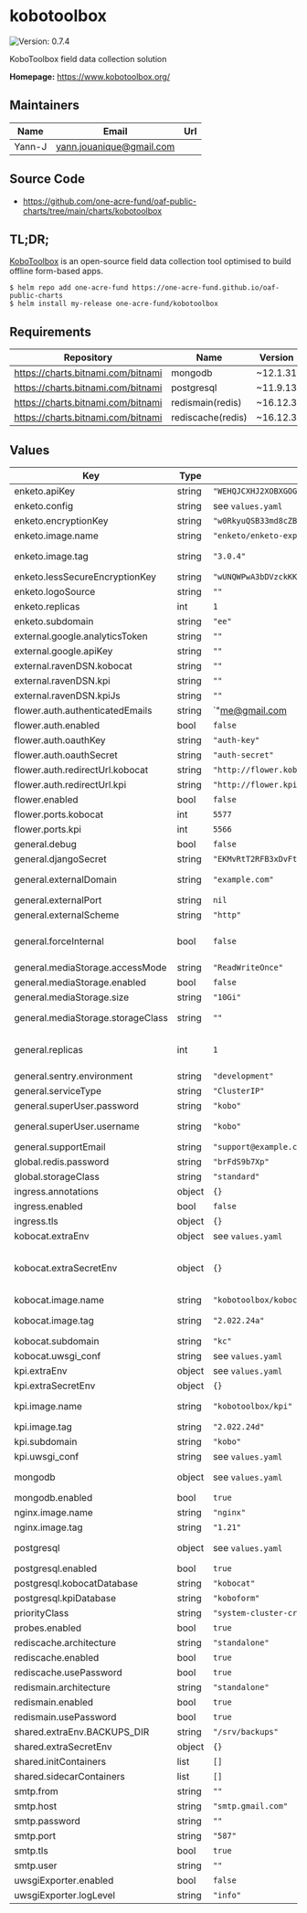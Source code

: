 # kobotoolbox

![Version: 0.7.4](https://img.shields.io/badge/Version-0.7.4-informational?style=flat-square)

KoboToolbox field data collection solution

**Homepage:** <https://www.kobotoolbox.org/>

## Maintainers

| Name | Email | Url |
| ---- | ------ | --- |
| Yann-J | <yann.jouanique@gmail.com> |  |

## Source Code

* <https://github.com/one-acre-fund/oaf-public-charts/tree/main/charts/kobotoolbox>

## TL;DR;

[KoboToolbox](https://www.kobotoolbox.org/) is an open-source field data collection tool optimised to build offline form-based apps.

```console
$ helm repo add one-acre-fund https://one-acre-fund.github.io/oaf-public-charts
$ helm install my-release one-acre-fund/kobotoolbox
```

## Requirements

| Repository | Name | Version |
|------------|------|---------|
| https://charts.bitnami.com/bitnami | mongodb | ~12.1.31 |
| https://charts.bitnami.com/bitnami | postgresql | ~11.9.13 |
| https://charts.bitnami.com/bitnami | redismain(redis) | ~16.12.3 |
| https://charts.bitnami.com/bitnami | rediscache(redis) | ~16.12.3 |

## Values

| Key | Type | Default | Description |
|-----|------|---------|-------------|
| enketo.apiKey | string | `"WEHQJCXHJ2XOBXGOGMXCUJYXQP9ZZFVY4FHLCSKJIWAWPTCMGMECGNBCHXVBFCFT1H5TQTQCKB0J7DF2X23WC7EHOCCVQ7K8CY6QO9C8NMERACUM6S2QQEER"` | Random API key |
| enketo.config | string | see `values.yaml` | Enketo configuration - will be evaluated as a template |
| enketo.encryptionKey | string | `"w0RkyuQSB33md8cZB5Xx"` | Random API key |
| enketo.image.name | string | `"enketo/enketo-express"` | Enketo image name - the web-based form preview and filling UI |
| enketo.image.tag | string | `"3.0.4"` | Enketo image tag See https://hub.docker.com/r/kobotoolbox/enketo-express-extra-widgets |
| enketo.lessSecureEncryptionKey | string | `"wUNQWPwA3bDVzckKKtS4"` | Random API key |
| enketo.logoSource | string | `""` | Logo source (data:URI or relative path in `public/images` folder) |
| enketo.replicas | int | `1` | Number of Enketo pods |
| enketo.subdomain | string | `"ee"` | DNS subdomain to serve Enketo from |
| external.google.analyticsToken | string | `""` |  |
| external.google.apiKey | string | `""` |  |
| external.ravenDSN.kobocat | string | `""` |  |
| external.ravenDSN.kpi | string | `""` |  |
| external.ravenDSN.kpiJs | string | `""` |  |
| flower.auth.authenticatedEmails | string | `"me@gmail.com|you@gmail.com"` |  |
| flower.auth.enabled | bool | `false` |  |
| flower.auth.oauthKey | string | `"auth-key"` |  |
| flower.auth.oauthSecret | string | `"auth-secret"` |  |
| flower.auth.redirectUrl.kobocat | string | `"http://flower.kobocat.com/login"` |  |
| flower.auth.redirectUrl.kpi | string | `"http://flower.kpi.com/login"` |  |
| flower.enabled | bool | `false` |  |
| flower.ports.kobocat | int | `5577` |  |
| flower.ports.kpi | int | `5566` |  |
| general.debug | bool | `false` | Enable various debug flags? |
| general.djangoSecret | string | `"EKMvRtT2RFB3xDvFty4SVCsTyaQAHS9aA2mkRqtTp9zQYz48fp"` | Random Django secret |
| general.externalDomain | string | `"example.com"` | Parent domain to serve all apps from __WARNING__: The subdomains MUST be reachable since the application will try to call itself at this address |
| general.externalPort | string | `nil` | Public URL port |
| general.externalScheme | string | `"http"` | Public URL scheme |
| general.forceInternal | bool | `false` | Set this to true in order to force internal resolution of external domains, in case those aren't reachable from inside the containers. Useful for troubleshooting, but won't work if the public scheme is https |
| general.mediaStorage.accessMode | string | `"ReadWriteOnce"` | Needs to be ReadWriteMany if you intend to scale to more than 1 pod! |
| general.mediaStorage.enabled | bool | `false` | Should we enable media volume (can be disabled if using online storage) |
| general.mediaStorage.size | string | `"10Gi"` | Storage size for uploaded media volume |
| general.mediaStorage.storageClass | string | `""` | Storage class will default to global.storageClass if provided, but can be specifically overridden here |
| general.replicas | int | `1` | Replica for the kpi+kobocat pod. __WARNING__: if using more than 1 replicas, you NEED to use a ReadWriteMany accessmode in mediaStorage.accessMode, and a storage class that supports it! |
| general.sentry.environment | string | `"development"` |  |
| general.serviceType | string | `"ClusterIP"` | Service type to expose |
| general.superUser.password | string | `"kobo"` | Admin user password |
| general.superUser.username | string | `"kobo"` | Admin user name - This user will have access to kobotoolbox UI but also the built-in Django admin interface (/admin) |
| general.supportEmail | string | `"support@example.com"` | Support email visible from the website |
| global.redis.password | string | `"brFdS9b7Xp"` | Redis password |
| global.storageClass | string | `"standard"` | Will be used by this and all subcharts |
| ingress.annotations | object | `{}` | Ingress annotations |
| ingress.enabled | bool | `false` | Install ingress? |
| ingress.tls | object | `{}` | Ingress TLS settings |
| kobocat.extraEnv | object | see `values.yaml` | Dictionary of env variables to pass |
| kobocat.extraSecretEnv | object | `{}` | Azure blob storage credentials   KOBOCAT_DEFAULT_FILE_STORAGE: "kobo.apps.storage_backends.private_azure_storage.PrivateAzureStorage"   AZURE_ACCOUNT_NAME: "storage-account-name"   AZURE_CONTAINER: "storage-container-name"   AZURE_URL_EXPIRATION_SECS: "3600" |
| kobocat.image.name | string | `"kobotoolbox/kobocat"` | KoboCat docker image name |
| kobocat.image.tag | string | `"2.022.24a"` | KoboCat docker image tag see https://hub.docker.com/r/kobotoolbox/kobocat for latest tags |
| kobocat.subdomain | string | `"kc"` | DNS subdomain name to serve the form server from |
| kobocat.uwsgi_conf | string | see `values.yaml` | UWSGI Config for KoboCat |
| kpi.extraEnv | object | see `values.yaml` | Dictionary of env variables to pass |
| kpi.extraSecretEnv | object | `{}` |  |
| kpi.image.name | string | `"kobotoolbox/kpi"` | kpi docker image name See https://hub.docker.com/r/kobotoolbox/kpi for list of tags |
| kpi.image.tag | string | `"2.022.24d"` | kpi docker image tag |
| kpi.subdomain | string | `"kobo"` | DNS subdomain to serve the main UI from |
| kpi.uwsgi_conf | string | see `values.yaml` | UWSGI Config for KPI |
| mongodb | object | see `values.yaml` | Standard MongoDB values See https://artifacthub.io/packages/helm/bitnami/mongodb for doc |
| mongodb.enabled | bool | `true` | Install MongoDB? |
| nginx.image.name | string | `"nginx"` |  |
| nginx.image.tag | string | `"1.21"` |  |
| postgresql | object | see `values.yaml` | Standard postgres chart values See https://artifacthub.io/packages/helm/bitnami/postgresql for docs |
| postgresql.enabled | bool | `true` | Install Postgres? |
| postgresql.kobocatDatabase | string | `"kobocat"` | DB name for the form server |
| postgresql.kpiDatabase | string | `"koboform"` | DN name for the main Kobo UI |
| priorityClass | string | `"system-cluster-critical"` |  |
| probes.enabled | bool | `true` |  |
| rediscache.architecture | string | `"standalone"` |  |
| rediscache.enabled | bool | `true` |  |
| rediscache.usePassword | bool | `true` |  |
| redismain.architecture | string | `"standalone"` |  |
| redismain.enabled | bool | `true` |  |
| redismain.usePassword | bool | `true` |  |
| shared.extraEnv.BACKUPS_DIR | string | `"/srv/backups"` |  |
| shared.extraSecretEnv | object | `{}` |  |
| shared.initContainers | list | `[]` |  |
| shared.sidecarContainers | list | `[]` |  |
| smtp.from | string | `""` | SMTP "from" address |
| smtp.host | string | `"smtp.gmail.com"` | SMTP Host |
| smtp.password | string | `""` | SMTP Password |
| smtp.port | string | `"587"` | SMTP port |
| smtp.tls | bool | `true` | Use TLS for SMTP? |
| smtp.user | string | `""` | SMTP Username |
| uwsgiExporter.enabled | bool | `false` |  |
| uwsgiExporter.logLevel | string | `"info"` |  |
